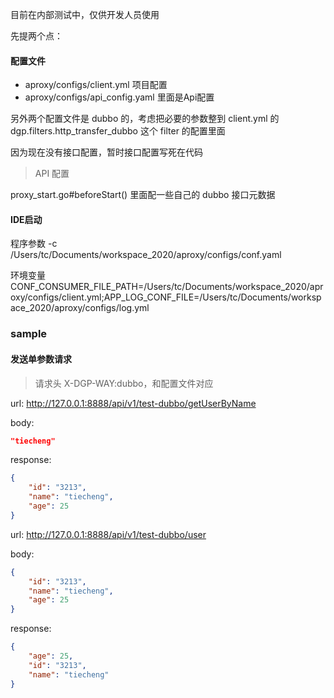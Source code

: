 目前在内部测试中，仅供开发人员使用

先提两个点：

#### 配置文件 
- aproxy/configs/client.yml 项目配置
- aproxy/configs/api_config.yaml 里面是Api配置

另外两个配置文件是 dubbo 的，考虑把必要的参数整到 client.yml 的 dgp.filters.http_transfer_dubbo 这个 filter 的配置里面

因为现在没有接口配置，暂时接口配置写死在代码

> API 配置

proxy_start.go#beforeStart() 里面配一些自己的 dubbo 接口元数据

#### IDE启动

程序参数
-c /Users/tc/Documents/workspace_2020/aproxy/configs/conf.yaml

环境变量
CONF_CONSUMER_FILE_PATH=/Users/tc/Documents/workspace_2020/aproxy/configs/client.yml;APP_LOG_CONF_FILE=/Users/tc/Documents/workspace_2020/aproxy/configs/log.yml

### sample

#### 发送单参数请求

> 请求头 X-DGP-WAY:dubbo，和配置文件对应

url: http://127.0.0.1:8888/api/v1/test-dubbo/getUserByName

body:
```json
"tiecheng"
```

response:
```json
{
    "id": "3213",
    "name": "tiecheng",
    "age": 25
}
```

url: http://127.0.0.1:8888/api/v1/test-dubbo/user

body:
```json
{
    "id": "3213",
    "name": "tiecheng",
    "age": 25
}
```

response:
```json
{
    "age": 25,
    "id": "3213",
    "name": "tiecheng"
}
```